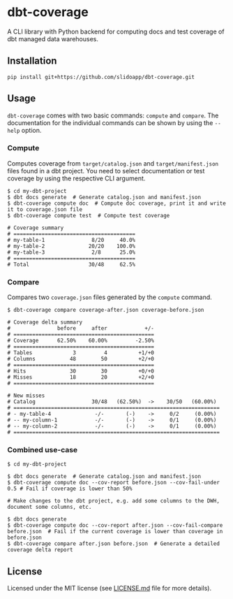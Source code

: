 # dbt-coverage

A CLI library with Python backend for computing docs and test coverage of dbt
managed data warehouses.

## Installation

```
pip install git+https://github.com/slidoapp/dbt-coverage.git
```

## Usage

`dbt-coverage` comes with two basic commands: `compute` and `compare`. The
documentation for the individual commands can be shown by using the `--help`
option.

### Compute

Computes coverage from `target/catalog.json` and `target/manifest.json` files
found in a dbt project. You need to select documentation or test coverage by
using the respective CLI argument.

```
$ cd my-dbt-project
$ dbt docs generate  # Generate catalog.json and manifest.json
$ dbt-coverage compute doc  # Compute doc coverage, print it and write it to coverage.json file
$ dbt-coverage compute test  # Compute test coverage

# Coverage summary
# =======================================
# my-table-1               8/20     40.0%
# my-table-2              20/20    100.0%
# my-table-3               2/8      25.0%
# =======================================
# Total                   30/48     62.5%
```

### Compare

Compares two `coverage.json` files generated by the `compute` command.

```
$ dbt-coverage compare coverage-after.json coverage-before.json

# Coverage delta summary
#               before     after            +/-
# =============================================
# Coverage      62.50%    60.00%         -2.50%
# =============================================
# Tables             3         4          +1/+0
# Columns           48        50          +2/+0
# =============================================
# Hits              30        30          +0/+0
# Misses            18        20          +2/+0
# =============================================

# New misses
# Catalog                  30/48   (62.50%)  ->    30/50   (60.00%) 
# ==================================================================
# - my-table-4              -/-       (-)    ->     0/2     (0.00%) 
# -- my-column-1            -/-       (-)    ->     0/1     (0.00%) 
# -- my-column-2            -/-       (-)    ->     0/1     (0.00%) 
# ==================================================================
```

### Combined use-case

```
$ cd my-dbt-project

$ dbt docs generate  # Generate catalog.json and manifest.json
$ dbt-coverage compute doc --cov-report before.json --cov-fail-under 0.5 # Fail if coverage is lower than 50%

# Make changes to the dbt project, e.g. add some columns to the DWH, document some columns, etc.

$ dbt docs generate
$ dbt-coverage compute doc --cov-report after.json --cov-fail-compare before.json  # Fail if the current coverage is lower than coverage in before.json
$ dbt-coverage compare after.json before.json  # Generate a detailed coverage delta report
```

## License

Licensed under the MIT license (see [LICENSE.md](LICENSE.md) file for more
details).
